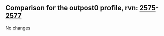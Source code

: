 ## Comparison for the outpost0 profile, rvn: [2575](https://github.com/PRO100KatYT/FortniteProfileRevisions/tree/main/profiles/outpost0/2575%20outpost0.json)-[2577](https://github.com/PRO100KatYT/FortniteProfileRevisions/tree/main/profiles/outpost0/2577%20outpost0.json)

No changes
